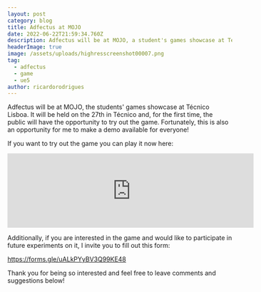 ```yaml
---
layout: post
category: blog
title: Adfectus at MOJO
date: 2022-06-22T21:59:34.760Z
description: Adfectus will be at MOJO, a student's games showcase at Técnico Lisboa.
headerImage: true
image: /assets/uploads/highresscreenshot00007.png
tag:
  - adfectus
  - game
  - ue5
author: ricardorodrigues
---
```

Adfectus will be at MOJO, the students' games showcase at Técnico Lisboa. It will be held on the 27th in Técnico and, for the first time, the public will have the opportunity to try out the game. Fortunately, this is also an opportunity for me to make a demo available for everyone!

If you want to try out the game you can play it now here:

<iframe src="https://itch.io/embed/654603?bg_color=eee&amp;fg_color=222222&amp;link_color=327345&amp;border_color=333835" width="552" height="167" frameborder="0"><a href="https://quenestil.itch.io/adfectus">Adfectus by Quenestil</a></iframe>

Additionally, if you are interested in the game and would like to participate in future experiments on it, I invite you to fill out this form:

https://forms.gle/uALkPYyBV3Q99KE48

Thank you for being so interested and feel free to leave comments and suggestions below!
